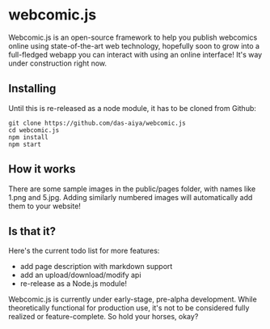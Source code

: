 # webcomic.js

Webcomic.js is an open-source framework to help you publish webcomics online using state-of-the-art web technology, hopefully soon to grow into a full-fledged webapp you can interact with using an online interface!  It's way under construction right now.

## Installing

Until this is re-released as a node module, it has to be cloned from Github:

	git clone https://github.com/das-aiya/webcomic.js
	cd webcomic.js
	npm install
	npm start

## How it works

There are some sample images in the public/pages folder, with names like 1.png and 5.jpg.  Adding similarly numbered images will automatically add them to your website!

## Is that it?

Here's the current todo list for more features:

- add page description with markdown support
- add an upload/download/modify api
- re-release as a Node.js module!

Webcomic.js is currently under early-stage, pre-alpha development.  While theoretically functional for production use, it's not to be considered fully realized or feature-complete.  So hold your horses, okay?
